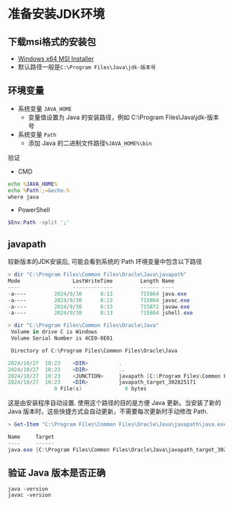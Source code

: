 # 准备安装JDK环境

## 下载msi格式的安装包

- [Windows x64 MSI Installer](https://www.oracle.com/java/technologies/downloads/)
- 默认路径一般是`C:\Program Files\Java\jdk-版本号`

## 环境变量

- 系统变量 `JAVA_HOME`
  - 变量值设置为 Java 的安装路径，例如 C:\Program Files\Java\jdk-版本号
- 系统变量 `Path`
  - 添加 Java 的二进制文件路径`%JAVA_HOME%\bin`

验证

- CMD

```cmd
echo %JAVA_HOME%
echo %Path:;=&echo.%
where java
```

- PowerShell

```powershell
$Env:Path -split ';'
```

## javapath

较新版本的JDK安装后, 可能会看到系统的 Path 环境变量中包含以下路径

```powershell
> dir "C:\Program Files\Common Files\Oracle\Java\javapath"
Mode                 LastWriteTime         Length Name
----                 -------------         ------ ----
-a----         2024/9/30      8:13         715864 java.exe
-a----         2024/9/30      8:13         715864 javac.exe
-a----         2024/9/30      8:13         715872 javaw.exe
-a----         2024/9/30      8:13         715864 jshell.exe

> dir "C:\Program Files\Common Files\Oracle\Java"
 Volume in drive C is Windows
 Volume Serial Number is 4CE0-0E01

 Directory of C:\Program Files\Common Files\Oracle\Java

2024/10/27  10:23    <DIR>          .
2024/10/27  10:23    <DIR>          ..
2024/10/27  10:23    <JUNCTION>     javapath [C:\Program Files\Common Files\Oracle\Java\javapath_target_302825171]
2024/10/27  10:23    <DIR>          javapath_target_302825171
               0 File(s)              0 bytes
```

这是由安装程序自动设置. 使用这个路径的目的是方便 Java 更新。当安装了新的 Java 版本时，这些快捷方式会自动更新，不需要每次更新时手动修改 Path.


```powershell
> Get-Item "C:\Program Files\Common Files\Oracle\Java\javapath\java.exe" | Select-Object Name,Target

Name     Target
----     ------
java.exe {C:\Program Files\Common Files\Oracle\Java\javapath_target_302825171\java.exe}
```

## 验证 Java 版本是否正确

```shell
java -version
javac -version
```
